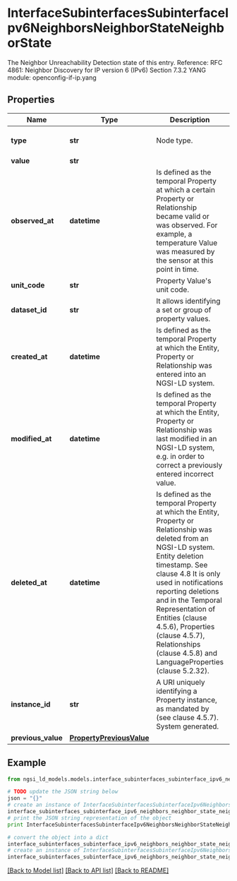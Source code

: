 # InterfaceSubinterfacesSubinterfaceIpv6NeighborsNeighborStateNeighborState

The Neighbor Unreachability Detection state of this entry.  Reference: RFC 4861: Neighbor Discovery for IP version 6 (IPv6)   Section 7.3.2  YANG module: openconfig-if-ip.yang 

## Properties

Name | Type | Description | Notes
------------ | ------------- | ------------- | -------------
**type** | **str** | Node type.  | [optional] [default to 'Property']
**value** | **str** |  | 
**observed_at** | **datetime** | Is defined as the temporal Property at which a certain Property or Relationship became valid or was observed. For example, a temperature Value was measured by the sensor at this point in time.  | [optional] 
**unit_code** | **str** | Property Value&#39;s unit code.  | [optional] 
**dataset_id** | **str** | It allows identifying a set or group of property values.  | [optional] 
**created_at** | **datetime** | Is defined as the temporal Property at which the Entity, Property or Relationship was entered into an NGSI-LD system.  | [optional] [readonly] 
**modified_at** | **datetime** | Is defined as the temporal Property at which the Entity, Property or Relationship was last modified in an NGSI-LD system, e.g. in order to correct a previously entered incorrect value.  | [optional] [readonly] 
**deleted_at** | **datetime** | Is defined as the temporal Property at which the Entity, Property or Relationship was deleted from an NGSI-LD system.  Entity deletion timestamp. See clause 4.8 It is only used in notifications reporting deletions and in the Temporal Representation of Entities (clause 4.5.6), Properties (clause 4.5.7), Relationships (clause 4.5.8) and LanguageProperties (clause 5.2.32).  | [optional] [readonly] 
**instance_id** | **str** | A URI uniquely identifying a Property instance, as mandated by (see clause 4.5.7). System generated.  | [optional] [readonly] 
**previous_value** | [**PropertyPreviousValue**](PropertyPreviousValue.md) |  | [optional] 

## Example

```python
from ngsi_ld_models.models.interface_subinterfaces_subinterface_ipv6_neighbors_neighbor_state_neighbor_state import InterfaceSubinterfacesSubinterfaceIpv6NeighborsNeighborStateNeighborState

# TODO update the JSON string below
json = "{}"
# create an instance of InterfaceSubinterfacesSubinterfaceIpv6NeighborsNeighborStateNeighborState from a JSON string
interface_subinterfaces_subinterface_ipv6_neighbors_neighbor_state_neighbor_state_instance = InterfaceSubinterfacesSubinterfaceIpv6NeighborsNeighborStateNeighborState.from_json(json)
# print the JSON string representation of the object
print InterfaceSubinterfacesSubinterfaceIpv6NeighborsNeighborStateNeighborState.to_json()

# convert the object into a dict
interface_subinterfaces_subinterface_ipv6_neighbors_neighbor_state_neighbor_state_dict = interface_subinterfaces_subinterface_ipv6_neighbors_neighbor_state_neighbor_state_instance.to_dict()
# create an instance of InterfaceSubinterfacesSubinterfaceIpv6NeighborsNeighborStateNeighborState from a dict
interface_subinterfaces_subinterface_ipv6_neighbors_neighbor_state_neighbor_state_form_dict = interface_subinterfaces_subinterface_ipv6_neighbors_neighbor_state_neighbor_state.from_dict(interface_subinterfaces_subinterface_ipv6_neighbors_neighbor_state_neighbor_state_dict)
```
[[Back to Model list]](../README.md#documentation-for-models) [[Back to API list]](../README.md#documentation-for-api-endpoints) [[Back to README]](../README.md)


